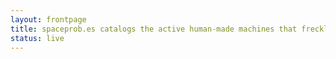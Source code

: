 ```yaml
---
layout: frontpage
title: spaceprob.es catalogs the active human-made machines that freckle our solar system
status: live
---
```


<!-- this is rendered via ajax call now, to probelist.html -->
